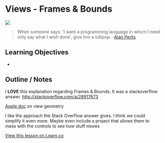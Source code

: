 # Views - Frames & Bounds

![](http://i.imgur.com/0gf2IgJ.jpg)  

> When someone says: 'I want a programming language in which I need only say what I wish done', give him a lollipop. -[Alan Perlis](https://en.wikipedia.org/wiki/Alan_Perlis)
 

## Learning Objectives

* 



## Outline / Notes

I **LOVE** this explanation regarding Frames & Bounds. It was a stackoverflow answer. 
http://stackoverflow.com/a/28917673

[Apple doc](https://developer.apple.com/library/mac/documentation/Cocoa/Conceptual/CocoaViewsGuide/Coordinates/Coordinates.html) on view geometry

I like the approach the Stack Overflow answer gives. I think we could simplify it even more. Maybe even include a project that allows them to mess with the controls to see how stuff moves

<a href='https://learn.co/lessons/ViewsNframes' data-visibility='hidden'>View this lesson on Learn.co</a>
